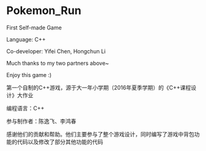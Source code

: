 # Pokemon_Run
First Self-made Game

Language: C++

Co-developer: Yifei Chen, Hongchun Li

Much thanks to my two partners above~

Enjoy this game :)


第一个自制的C++游戏，源于大一年小学期（2016年夏季学期）的《C++课程设计》大作业

编程语言：C++

参与制作者：陈逸飞、李鸿春

感谢他们的贡献和帮助。他们主要参与了整个游戏设计，同时编写了游戏中背包功能的代码以及修改了部分其他功能的代码
